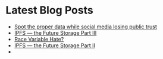 # Latest Blog Posts

<!-- BLOG-POST-LIST:START -->
- [Spot the proper data while social media losing public trust]([https://example.com/blog-post-1](https://scottlai.com/2022/11/30/ipfs-the-future-storage-part-iii/))
- [IPFS — the Future Storage Part III]([https://example.com/blog-post-2](https://scottlai.com/2022/11/30/ipfs-the-future-storage-part-iii/))
- [Race Variable Hate?]([https://example.com/blog-post-3](https://scottlai.com/2022/11/05/race-variable-hate/))
- [IPFS — the Future Storage Part II]([https://scottlai.com/2022/10/27/ipfs-the-future-storage-part-ii/])
- 
<!-- BLOG-POST-LIST:END -->
